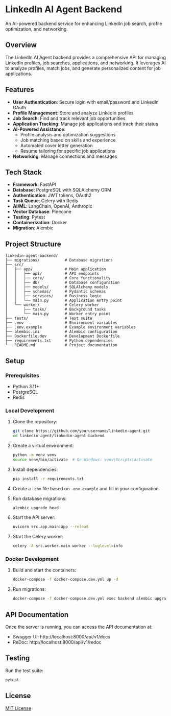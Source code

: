 # LinkedIn AI Agent Backend

An AI-powered backend service for enhancing LinkedIn job search, profile optimization, and networking.

## Overview

The LinkedIn AI Agent backend provides a comprehensive API for managing LinkedIn profiles, job searches, applications, and networking. It leverages AI to analyze profiles, match jobs, and generate personalized content for job applications.

## Features

- **User Authentication**: Secure login with email/password and LinkedIn OAuth
- **Profile Management**: Store and analyze LinkedIn profiles
- **Job Search**: Find and track relevant job opportunities
- **Application Tracking**: Manage job applications and track their status
- **AI-Powered Assistance**: 
  - Profile analysis and optimization suggestions
  - Job matching based on skills and experience
  - Automated cover letter generation
  - Resume tailoring for specific job applications
- **Networking**: Manage connections and messages

## Tech Stack

- **Framework**: FastAPI
- **Database**: PostgreSQL with SQLAlchemy ORM
- **Authentication**: JWT tokens, OAuth2
- **Task Queue**: Celery with Redis
- **AI/ML**: LangChain, OpenAI, Anthropic
- **Vector Database**: Pinecone
- **Testing**: Pytest
- **Containerization**: Docker
- **Migration**: Alembic

## Project Structure

```
linkedin-agent-backend/
├── migrations/           # Database migrations
├── src/
│   ├── app/              # Main application
│   │   ├── api/          # API endpoints
│   │   ├── core/         # Core functionality
│   │   ├── db/           # Database configuration
│   │   ├── models/       # SQLAlchemy models
│   │   ├── schemas/      # Pydantic schemas
│   │   ├── services/     # Business logic
│   │   └── main.py       # Application entry point
│   └── worker/           # Celery worker
│       ├── tasks/        # Background tasks
│       └── main.py       # Worker entry point
├── tests/                # Test suite
├── .env                  # Environment variables
├── .env.example          # Example environment variables
├── alembic.ini           # Alembic configuration
├── Dockerfile.dev        # Development Dockerfile
├── requirements.txt      # Python dependencies
└── README.md             # Project documentation
```

## Setup

### Prerequisites

- Python 3.11+
- PostgreSQL
- Redis

### Local Development

1. Clone the repository:
   ```bash
   git clone https://github.com/yourusername/linkedin-agent.git
   cd linkedin-agent/linkedin-agent-backend
   ```

2. Create a virtual environment:
   ```bash
   python -m venv venv
   source venv/bin/activate  # On Windows: venv\Scripts\activate
   ```

3. Install dependencies:
   ```bash
   pip install -r requirements.txt
   ```

4. Create a `.env` file based on `.env.example` and fill in your configuration.

5. Run database migrations:
   ```bash
   alembic upgrade head
   ```

6. Start the API server:
   ```bash
   uvicorn src.app.main:app --reload
   ```

7. Start the Celery worker:
   ```bash
   celery -A src.worker.main worker --loglevel=info
   ```

### Docker Development

1. Build and start the containers:
   ```bash
   docker-compose -f docker-compose.dev.yml up -d
   ```

2. Run migrations:
   ```bash
   docker-compose -f docker-compose.dev.yml exec backend alembic upgrade head
   ```

## API Documentation

Once the server is running, you can access the API documentation at:

- Swagger UI: http://localhost:8000/api/v1/docs
- ReDoc: http://localhost:8000/api/v1/redoc

## Testing

Run the test suite:

```bash
pytest
```

## License

[MIT License](LICENSE) 